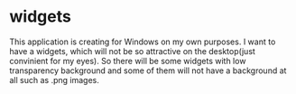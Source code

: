 # widgets
This application is creating for Windows on my own purposes. I want to have a widgets, which will not be so attractive on the desktop(just convinient for my eyes).
So there will be some widgets with low transparency background and some of them will not have a background at all such as .png images.
